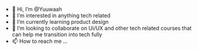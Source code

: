 - 👋 Hi, I’m @Yuuwaah
- 👀 I’m interested in anything tech related
- 🌱 I’m currently learning product design
- 💞️ I’m looking to collaborate on Ui/UX and other tech related courses that can help me transition into tech fully
- 📫 How to reach me ...

<!---
Yuuwaah is a ✨ special ✨ repository because its `README.md` (this file) appears on your GitHub profile.
You can click the Preview link to take a look at your changes.
--->
